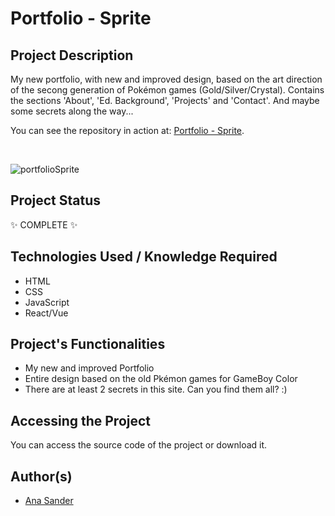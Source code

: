 <h1>Portfolio - Sprite</h1>

<h2>Project Description</h2>
<p>My new portfolio, with new and improved design, based on the art direction of the secong generation of Pokémon games (Gold/Silver/Crystal). Contains the sections 'About', 'Ed. Background', 'Projects' and 'Contact'. And maybe some secrets along the way...</p>
<p>You can see the repository in action at: <a href='https://portfolio-sprite.vercel.app/'>Portfolio - Sprite</a>.</p>
</br>

![portfolioSprite](https://github.com/user-attachments/assets/50a3d3e3-89c3-4839-b66e-9b84ba303291)

<h2>Project Status</h2>
<p>✨ COMPLETE ✨</p>

<h2>Technologies Used / Knowledge Required</h2>
<ul>
<li>HTML</li>
<li>CSS</li>
<li>JavaScript</li>
<li>React/Vue</li>
</ul>

<h2>Project's Functionalities</h2>
<ul>
<li>My new and improved Portfolio</li>
<li>Entire design based on the old Pkémon games for GameBoy Color</li>
<li>There are at least 2 secrets in this site. Can you find them all? :)</li>
</ul>

<h2>Accessing the Project</h2>
<p>You can access the source code of the project or download it.</p>

<h2>Author(s)</h2>
<ul>
<li><a href='https://github.com/anasander'>Ana Sander</a></li>
</ul>
